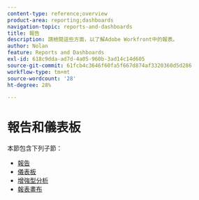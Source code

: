 ```yaml
---
content-type: reference;overview
product-area: reporting;dashboards
navigation-topic: reports-and-dashboards
title: 報告
description: 請檢閱這些方面，以了解Adobe Workfront中的報表。
author: Nolan
feature: Reports and Dashboards
exl-id: 618c9dda-ad7d-4a05-960b-3ad14c14d605
source-git-commit: 61fcb4c3646f60fa5f667d874af3320360d5d286
workflow-type: tm+mt
source-wordcount: '28'
ht-degree: 28%

---
```



# 報告和儀表板

本節包含下列子節：

* [報告](../reports-and-dashboards/reports/reports-overview.md)
* [儀表板](../reports-and-dashboards/dashboards/dashboards-overview.md)
* [增強型分析](../enhanced-analytics/enhanced-analytics.md)
* [報表畫布](../reports-and-dashboards/reporting-canvas/reporting-canvas.md)
